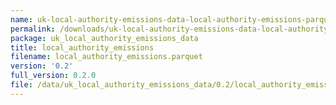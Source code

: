 ```yaml
---
name: uk-local-authority-emissions-data-local-authority-emissions-parquet
permalink: /downloads/uk-local-authority-emissions-data-local-authority-emissions-parquet/0_2
package: uk_local_authority_emissions_data
title: local_authority_emissions
filename: local_authority_emissions.parquet
version: '0.2'
full_version: 0.2.0
file: /data/uk_local_authority_emissions_data/0.2/local_authority_emissions.parquet
---
```

